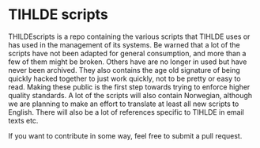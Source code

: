 TIHLDE scripts
==============

THILDEscripts is a repo containing the various scripts that TIHLDE uses or has used in the management of its systems.
Be warned that a lot of the scripts have not been adapted for general consumption, and more than a few of them might be broken. Others have are no longer in used but have never been archived.
They also contains the age old signature of being quickly hacked together to just work quickly, not to be pretty or easy to read. Making these public is the first step towards trying to enforce higher quality standards.
A lot of the scripts will also contain Norwegian, although we are planning to make an effort to translate at least all new scripts to English. There will also be a lot of references specific to TIHLDE in email texts etc.

If you want to contribute in some way, feel free to submit a pull request.

